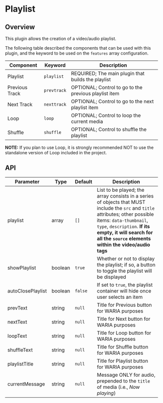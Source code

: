 # Playlist

## Overview

This plugin allows the creation of a video/audio playlist.

The following table described the components that can be used with this plugin, and the keyword to be used on the `features` array configuration.

Component | Keyword | Description
--------- | ------- | ---------------
Playlist  | `playlist` | REQUIRED; The main plugin that builds the playlist
Previous Track  | `prevtrack` | OPTIONAL; Control to go to the previous playlist item
Next Track  | `nexttrack` | OPTIONAL; Control to go to the next playlist item
Loop  | `loop` | OPTIONAL; Control to loop the current media
Shuffle  | `shuffle` | OPTIONAL; Control to shuffle the playlist

**NOTE:** If you plan to use Loop, it is strongly recommended NOT to use the standalone version of Loop included in the project.

## API

Parameter | Type | Default | Description
------ | --------- | ------- | --------
playlist | array | `[]` | List to be played; the array consists in a series of objects that MUST include the `src` and `title` attributes; other possible items: `data-thumbnail`, `type`, `description`. **If its empty, it will search for all the `source` elements within the video/audio tags**
showPlaylist | boolean | `true` | Whether or not to display the playlist; if so, a button to toggle the playlist will be displayed
autoClosePlaylist | boolean | `false` | If set to `true`, the playlist container will hide once user selects an item
prevText | string | `null` | Title for Previous button for WARIA purposes
nextText | string | `null` | Title for Next button for WARIA purposes
loopText | string | `null` | Title for Loop button for WARIA purposes
shuffleText | string | `null` | Title for Shuffle button for WARIA purposes
playlistTitle | string | `null` | Title for Playlist button for WARIA purposes
currentMessage | string | `null` | Message ONLY for audio, prepended to the `title` of media (i.e., _Now playing_) 